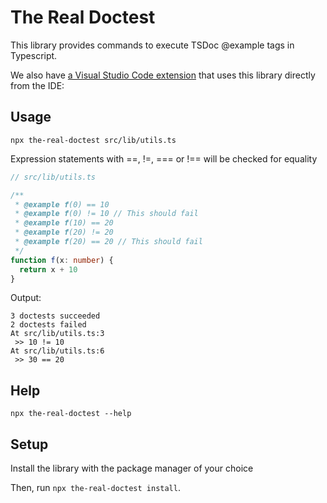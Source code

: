 # The Real Doctest

This library provides commands to execute TSDoc @example tags in Typescript.

We also have <a href="https://marketplace.visualstudio.com/items?itemName=Kanso.the-real-doctest-ts">a Visual Studio Code extension</a> that uses this library directly from the IDE:

## Usage

`npx the-real-doctest src/lib/utils.ts`

Expression statements with ==, !=, === or !== will be checked for equality

```typescript
// src/lib/utils.ts

/**
 * @example f(0) == 10
 * @example f(0) != 10 // This should fail
 * @example f(10) == 20
 * @example f(20) != 20
 * @example f(20) == 20 // This should fail
 */
function f(x: number) {
  return x + 10
}
```

Output:

```
3 doctests succeeded
2 doctests failed
At src/lib/utils.ts:3
 >> 10 != 10
At src/lib/utils.ts:6
 >> 30 == 20
```

## Help

`npx the-real-doctest --help`

## Setup

Install the library with the package manager of your choice

Then, run `npx the-real-doctest install`.
